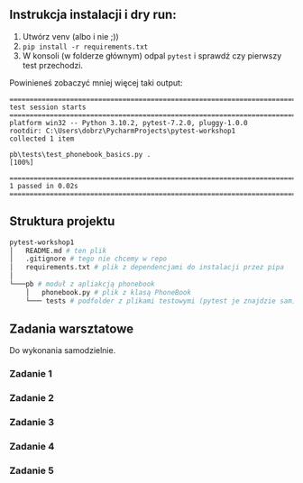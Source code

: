 ## Instrukcja instalacji i dry run:

1. Utwórz venv (albo i nie ;))
2. `pip install -r requirements.txt`
3. W konsoli (w folderze głównym) odpal `pytest` i sprawdź czy pierwszy test przechodzi.

Powinieneś zobaczyć mniej więcej taki output:
```
========================================================================================================= test session starts =========================================================================================================
platform win32 -- Python 3.10.2, pytest-7.2.0, pluggy-1.0.0
rootdir: C:\Users\dobrz\PycharmProjects\pytest-workshop1
collected 1 item

pb\tests\test_phonebook_basics.py .                                                                                                                                                                                              [100%] 

========================================================================================================== 1 passed in 0.02s ==========================================================================================================
```

## Struktura projektu
```bash
pytest-workshop1
│   README.md # ten plik
│   .gitignore # tego nie chcemy w repo
│   requirements.txt # plik z dependencjami do instalacji przez pipa
│   
└───pb # moduł z apliakcją phonebook
    │   phonebook.py # plik z klasą PhoneBook
    └─── tests # podfolder z plikami testowymi (pytest je znajdzie sam)
```

## Zadania warsztatowe
Do wykonania samodzielnie.

### Zadanie 1

### Zadanie 2

### Zadanie 3

### Zadanie 4

### Zadanie 5